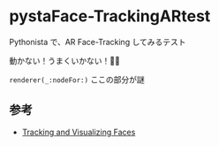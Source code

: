 # pystaFace-TrackingARtest


Pythonista で、AR Face-Tracking してみるテスト


動かない！うまくいかない！🙅‍♂️


`renderer(_:nodeFor:)` ここの部分が謎



## 参考

- [Tracking and Visualizing Faces](https://developer.apple.com/documentation/arkit/content_anchors/tracking_and_visualizing_faces)